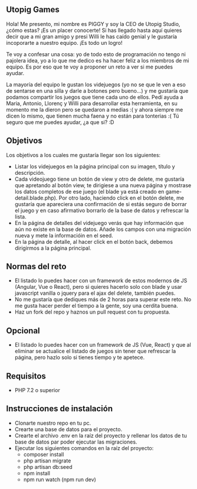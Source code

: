 ## Utopig Games

Hola! Me presento, mi nombre es PIGGY y soy la CEO de Utopig Studio, ¿cómo estas? ¡Es un placer conocerte! Si has llegado hasta aquí quieres decir que a mi gran amigo y presi Willi le has caído genial y le gustaría incoporarte a nuestro equipo. ¡Es todo un logro!

Te voy a confesar una cosa: yo de todo esto de programación no tengo ni pajolera idea, yo a lo que me dedico es ha hacer feliz a los miembros de mi equipo. Es por eso que te voy a proponer un reto a ver si me puedes ayudar.

La mayoría del equipo le gustan los videjuegos (yo no se que le ven a eso de sentarse en una silla y darle a botones pero bueno...) y me gustaría que podamos compartir los juegos que tiene cada uno de ellos. Pedí ayuda a Maria, Antonio, Llorenç y Willi para desarrollar esta herramienta, en su momento me la dieron pero se quedaron a medias :( y ahora siempre me dicen lo mismo, que tienen  mucha faena y no están para tonterias :( Tú seguro que me puedes ayudar, ¿a que si? :D

## Objetivos

Los objetivos a los cuales me gustaría llegar son los siguientes:
 
- Listar los videjuegos en la página principal con su imagen, título y descripción.
- Cada videojuego tiene un botón de view y otro de delete, me gustaría que apretando al botón view, te dirigiese a una nueva página y mostrase los datos completos de ese juego (el blade ya está creado en game-detail.blade.php). Por otro lado, haciendo click en el botón delete, me gustaría que apareciera una confirmación de si estás seguro de borrar el juego y en caso afirmativo borrarlo de la base de datos y refrescar la lista.
- En la página de detalles del videjuego verás que hay información que aún no existe en la base de datos. Añade los campos con una migración nueva y mete la informacióin en el seed.
- En la página de detalle, al hacer click en el botón back, debemos dirigirmos a la página principal.

## Normas del reto

- El listado lo puedes hacer con un framework de estos modernos de JS (Angular, Vue o React), pero si quieres hacerlo solo con blade y usar javascript vanilla o jquery para el ajax del delete, también puedes.
- No me gustaría que dediques más de 2 horas para superar este reto. No me gusta hacer perder el tiempo a la gente, soy una cerdita buena.
- Haz un fork del repo y haznos un pull request con tu propuesta.

## Opcional

- El listado lo puedes hacer con un framework de JS (Vue, React) y que al eliminar se actualice el listado de juegos sin tener que refrescar la página, pero hazlo solo si tienes tiempo y te apetece.

## Requisitos

- PHP 7.2 o superior

## Instrucciones de instalación

- Clonarte nuestro repo en tu pc.
- Crearte una base de datos para el proyecto.
- Crearte el archivo .env en la raíz del proyecto y rellenar los datos de tu base de datos par poder ejecutar las migraciones.
- Ejecutar los siguientes comandos en la raíz del proyecto: 
    - composer install
    - php artisan migrate
    - php artisan db:seed
    - npm install
    - npm run watch (npm run dev)


